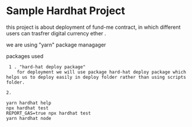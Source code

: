 # Sample Hardhat Project

this project is about deployment of fund-me contract, in which different users can trasfrer digital currency ether .

we are using "yarn" package managager

packages used

```
 1 . "hard-hat deploy package"
    for deployment we will use package hard-hat deploy package which helps us to deploy easily in deploy folder rather than using scripts folder.

2.

```

```shell
yarn hardhat help
npx hardhat test
REPORT_GAS=true npx hardhat test
yarn hardhat node
```
